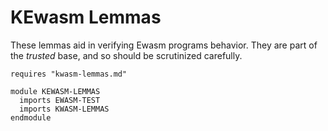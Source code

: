 KEwasm Lemmas
=============

These lemmas aid in verifying Ewasm programs behavior.
They are part of the *trusted* base, and so should be scrutinized carefully.

```k
requires "kwasm-lemmas.md"

module KEWASM-LEMMAS
  imports EWASM-TEST
  imports KWASM-LEMMAS
endmodule
```
